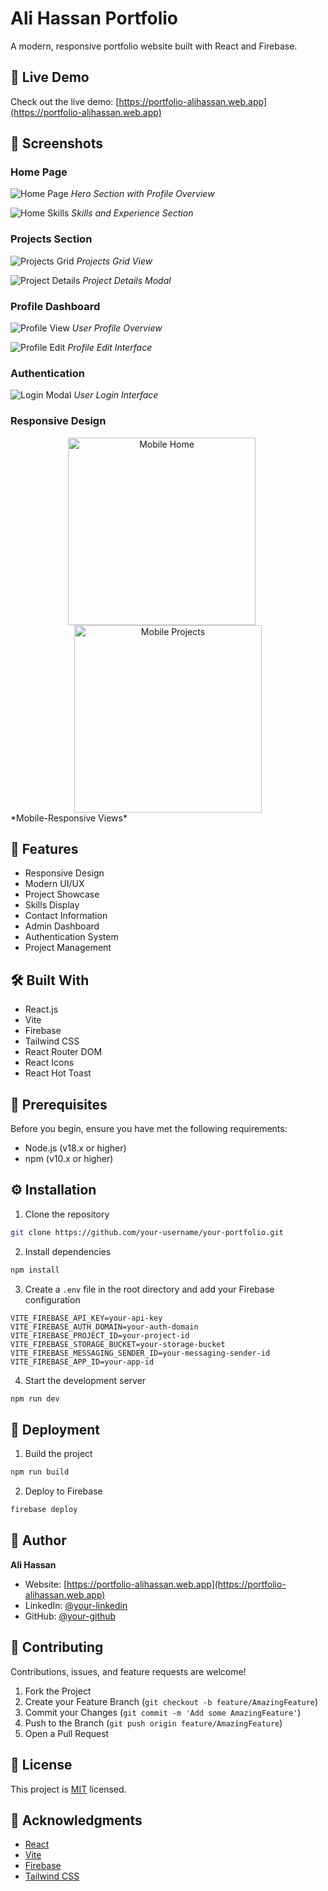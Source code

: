 # Ali Hassan Portfolio

A modern, responsive portfolio website built with React and Firebase.

## 🔴 Live Demo

Check out the live demo: [https://portfolio-alihassan.web.app](https://portfolio-alihassan.web.app)

## 📸 Screenshots

### Home Page

![Home Page](./screenshots/home-1.png)
_Hero Section with Profile Overview_

![Home Skills](./screenshots/home-2.png)
_Skills and Experience Section_

### Projects Section

![Projects Grid](./screenshots/projects-1.png)
_Projects Grid View_

![Project Details](./screenshots/projects-2.png)
_Project Details Modal_

### Profile Dashboard

![Profile View](./screenshots/profile-1.png)
_User Profile Overview_

![Profile Edit](./screenshots/profile-2.png)
_Profile Edit Interface_

### Authentication

![Login Modal](./screenshots/auth-1.png)
_User Login Interface_

### Responsive Design

<div align="center">
  <img src="./screenshots/mobile-1.png" alt="Mobile Home" width="300" style="margin-right: 20px"/>
  <img src="./screenshots/mobile-2.png" alt="Mobile Projects" width="300"/>
</div>
*Mobile-Responsive Views*

## 🚀 Features

- Responsive Design
- Modern UI/UX
- Project Showcase
- Skills Display
- Contact Information
- Admin Dashboard
- Authentication System
- Project Management

## 🛠️ Built With

- React.js
- Vite
- Firebase
- Tailwind CSS
- React Router DOM
- React Icons
- React Hot Toast

## 📝 Prerequisites

Before you begin, ensure you have met the following requirements:

- Node.js (v18.x or higher)
- npm (v10.x or higher)

## ⚙️ Installation

1. Clone the repository

```bash
git clone https://github.com/your-username/your-portfolio.git
```

2. Install dependencies

```bash
npm install
```

3. Create a `.env` file in the root directory and add your Firebase configuration

```env
VITE_FIREBASE_API_KEY=your-api-key
VITE_FIREBASE_AUTH_DOMAIN=your-auth-domain
VITE_FIREBASE_PROJECT_ID=your-project-id
VITE_FIREBASE_STORAGE_BUCKET=your-storage-bucket
VITE_FIREBASE_MESSAGING_SENDER_ID=your-messaging-sender-id
VITE_FIREBASE_APP_ID=your-app-id
```

4. Start the development server

```bash
npm run dev
```

## 🚀 Deployment

1. Build the project

```bash
npm run build
```

2. Deploy to Firebase

```bash
firebase deploy
```

## 👤 Author

**Ali Hassan**

- Website: [https://portfolio-alihassan.web.app](https://portfolio-alihassan.web.app)
- LinkedIn: [@your-linkedin](https://linkedin.com/in/your-linkedin)
- GitHub: [@your-github](https://github.com/your-github)

## 🤝 Contributing

Contributions, issues, and feature requests are welcome!

1. Fork the Project
2. Create your Feature Branch (`git checkout -b feature/AmazingFeature`)
3. Commit your Changes (`git commit -m 'Add some AmazingFeature'`)
4. Push to the Branch (`git push origin feature/AmazingFeature`)
5. Open a Pull Request

## 📝 License

This project is [MIT](./LICENSE) licensed.

## 🙏 Acknowledgments

- [React](https://reactjs.org/)
- [Vite](https://vitejs.dev/)
- [Firebase](https://firebase.google.com/)
- [Tailwind CSS](https://tailwindcss.com/)

